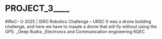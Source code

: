 # PROJECT_3____
#IRoC- U 2025 | ISRO Robotics Challenge – URSC 
It was a drone building challenge, and here we have to maade a drone that will fly without using the GPS.
_Deep Rudra
_Electroncs and Communication engineering 
KGEC


